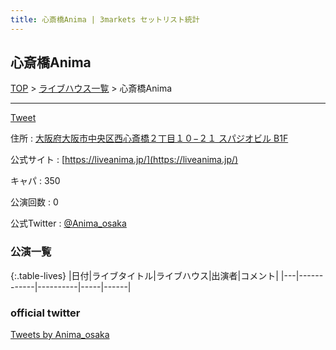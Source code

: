 ```yaml
---
title: 心斎橋Anima | 3markets セットリスト統計
---
```

## 心斎橋Anima

[TOP](/setlist/) > [ライブハウス一覧](livehouses.html) > 心斎橋Anima

___

<a href="https://twitter.com/share?ref_src=twsrc%5Etfw" data-text="3markets[ ]セットリスト > 心斎橋Anima" class="twitter-share-button" data-via="3markets" data-hashtags="3markets" data-related="3markets" data-show-count="false">Tweet</a>

住所
:    <a href="https://www.google.co.jp/maps/search/%E5%A4%A7%E9%98%AA%E5%BA%9C%E5%A4%A7%E9%98%AA%E5%B8%82%E4%B8%AD%E5%A4%AE%E5%8C%BA%E8%A5%BF%E5%BF%83%E6%96%8E%E6%A9%8B%EF%BC%92%E4%B8%81%E7%9B%AE%EF%BC%91%EF%BC%90%E2%88%92%EF%BC%92%EF%BC%91%20%E3%82%B9%E3%83%91%E3%82%B8%E3%82%AA%E3%83%93%E3%83%AB%20B1F" rel="noopener noreferrer" target="_blank">大阪府大阪市中央区西心斎橋２丁目１０−２１ スパジオビル B1F</a>

公式サイト
:    [https://liveanima.jp/](https://liveanima.jp/)

キャパ
:    350

公演回数
: 0


公式Twitter
: <a href="https://twitter.com/Anima_osaka">@Anima_osaka</a>


### 公演一覧

{:.table-lives}
|日付|ライブタイトル|ライブハウス|出演者|コメント|
|---|------------|----------|-----|------|




### official twitter

<a class="twitter-timeline" href="https://twitter.com/Anima_osaka?ref_src=twsrc%5Etfw">Tweets by Anima_osaka</a> <script async src="https://platform.twitter.com/widgets.js" charset="utf-8"></script>


<script async src="https://platform.twitter.com/widgets.js" charset="utf-8"></script>